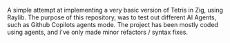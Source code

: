 A simple attempt at implementing a very basic version of Tetris in Zig, using Raylib.
The purpose of this repository, was to test out different AI Agents, such as Github Copilots agents mode.
The project has been mostly coded using agents, and i've only made minor refactors / syntax fixes.
